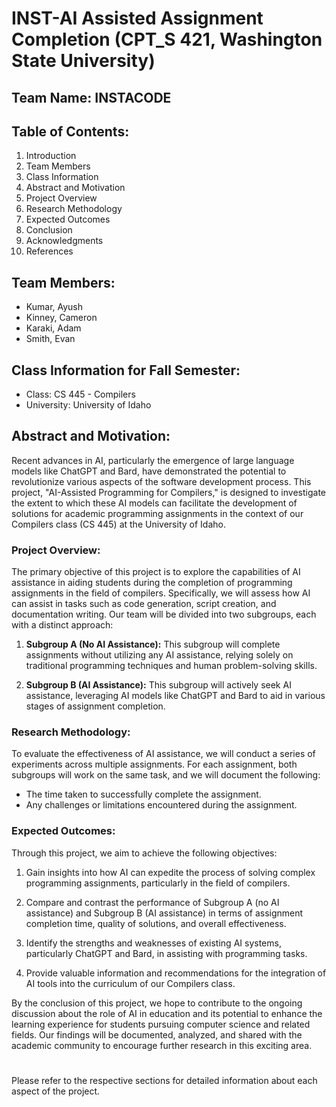 #  INST-AI Assisted Assignment Completion (CPT_S 421, Washington State University)

## Team Name: INSTACODE

## Table of Contents:

1. Introduction
2. Team Members
3. Class Information
4. Abstract and Motivation
5. Project Overview
6. Research Methodology
7. Expected Outcomes
8. Conclusion
9. Acknowledgments
10. References

## Team Members:
- Kumar, Ayush
- Kinney, Cameron
- Karaki, Adam
- Smith, Evan

## Class Information for Fall Semester:
- Class: CS 445 - Compilers
- University: University of Idaho

## Abstract and Motivation:

Recent advances in AI, particularly the emergence of large language models like ChatGPT and Bard, have demonstrated the potential to revolutionize various aspects of the software development process. This project, "AI-Assisted Programming for Compilers," is designed to investigate the extent to which these AI models can facilitate the development of solutions for academic programming assignments in the context of our Compilers class (CS 445) at the University of Idaho.

### Project Overview:

The primary objective of this project is to explore the capabilities of AI assistance in aiding students during the completion of programming assignments in the field of compilers. Specifically, we will assess how AI can assist in tasks such as code generation, script creation, and documentation writing. Our team will be divided into two subgroups, each with a distinct approach:

1. **Subgroup A (No AI Assistance):** This subgroup will complete assignments without utilizing any AI assistance, relying solely on traditional programming techniques and human problem-solving skills.

2. **Subgroup B (AI Assistance):** This subgroup will actively seek AI assistance, leveraging AI models like ChatGPT and Bard to aid in various stages of assignment completion.

### Research Methodology:

To evaluate the effectiveness of AI assistance, we will conduct a series of experiments across multiple assignments. For each assignment, both subgroups will work on the same task, and we will document the following:

- The time taken to successfully complete the assignment.
- Any challenges or limitations encountered during the assignment.

### Expected Outcomes:

Through this project, we aim to achieve the following objectives:

1. Gain insights into how AI can expedite the process of solving complex programming assignments, particularly in the field of compilers.

2. Compare and contrast the performance of Subgroup A (no AI assistance) and Subgroup B (AI assistance) in terms of assignment completion time, quality of solutions, and overall effectiveness.

3. Identify the strengths and weaknesses of existing AI systems, particularly ChatGPT and Bard, in assisting with programming tasks.

4. Provide valuable information and recommendations for the integration of AI tools into the curriculum of our Compilers class.

By the conclusion of this project, we hope to contribute to the ongoing discussion about the role of AI in education and its potential to enhance the learning experience for students pursuing computer science and related fields. Our findings will be documented, analyzed, and shared with the academic community to encourage further research in this exciting area.



#

Please refer to the respective sections for detailed information about each aspect of the project.
